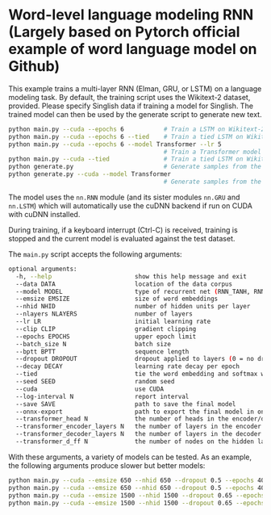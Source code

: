 # Word-level language modeling RNN (Largely based on Pytorch official example of word language model on Github)

This example trains a multi-layer RNN (Elman, GRU, or LSTM) on a language modeling task.
By default, the training script uses the Wikitext-2 dataset, provided.
Please specify Singlish data if training a model for Singlish.
The trained model can then be used by the generate script to generate new text.

```bash 
python main.py --cuda --epochs 6           # Train a LSTM on Wikitext-2 with CUDA
python main.py --cuda --epochs 6 --tied    # Train a tied LSTM on Wikitext-2 with CUDA
python main.py --cuda --epochs 6 --model Transformer --lr 5   
                                           # Train a Transformer model on Wikitext-2 with CUDA
python main.py --cuda --tied               # Train a tied LSTM on Wikitext-2 with CUDA for 40 epochs
python generate.py                         # Generate samples from the trained LSTM model.
python generate.py --cuda --model Transformer
                                           # Generate samples from the trained Transformer model.
```

The model uses the `nn.RNN` module (and its sister modules `nn.GRU` and `nn.LSTM`)
which will automatically use the cuDNN backend if run on CUDA with cuDNN installed.

During training, if a keyboard interrupt (Ctrl-C) is received,
training is stopped and the current model is evaluated against the test dataset.

The `main.py` script accepts the following arguments:

```bash
optional arguments:
  -h, --help                       show this help message and exit
  --data DATA                      location of the data corpus
  --model MODEL                    type of recurrent net (RNN_TANH, RNN_RELU, LSTM, GRU)
  --emsize EMSIZE                  size of word embeddings
  --nhid NHID                      number of hidden units per layer
  --nlayers NLAYERS                number of layers
  --lr LR                          initial learning rate
  --clip CLIP                      gradient clipping
  --epochs EPOCHS                  upper epoch limit
  --batch_size N                   batch size
  --bptt BPTT                      sequence length
  --dropout DROPOUT                dropout applied to layers (0 = no dropout)
  --decay DECAY                    learning rate decay per epoch
  --tied                           tie the word embedding and softmax weights
  --seed SEED                      random seed
  --cuda                           use CUDA
  --log-interval N                 report interval
  --save SAVE                      path to save the final model
  --onnx-export                    path to export the final model in onnx format
  --transformer_head N             the number of heads in the encoder/decoder of the transformer model
  --transformer_encoder_layers N   the number of layers in the encoder of the transformer model
  --transformer_decoder_layers N   the number of layers in the decoder of the transformer model
  --transformer_d_ff N             the number of nodes on the hidden layer in feed forward nn
```

With these arguments, a variety of models can be tested.
As an example, the following arguments produce slower but better models:

```bash
python main.py --cuda --emsize 650 --nhid 650 --dropout 0.5 --epochs 40           
python main.py --cuda --emsize 650 --nhid 650 --dropout 0.5 --epochs 40 --tied    
python main.py --cuda --emsize 1500 --nhid 1500 --dropout 0.65 --epochs 40        
python main.py --cuda --emsize 1500 --nhid 1500 --dropout 0.65 --epochs 40 --tied 
```
